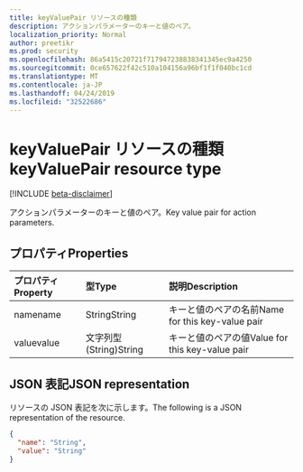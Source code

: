 ```yaml
---
title: keyValuePair リソースの種類
description: アクションパラメーターのキーと値のペア。
localization_priority: Normal
author: preetikr
ms.prod: security
ms.openlocfilehash: 86a5415c20721f717947238838341345ec9a4250
ms.sourcegitcommit: 0ce657622f42c510a104156a96bf1f1f040bc1cd
ms.translationtype: MT
ms.contentlocale: ja-JP
ms.lasthandoff: 04/24/2019
ms.locfileid: "32522686"
---
```

# <a name="keyvaluepair-resource-type"></a><span data-ttu-id="cb988-103">keyValuePair リソースの種類</span><span class="sxs-lookup"><span data-stu-id="cb988-103">keyValuePair resource type</span></span>

[!INCLUDE [beta-disclaimer](../../includes/beta-disclaimer.md)]

<span data-ttu-id="cb988-104">アクションパラメーターのキーと値のペア。</span><span class="sxs-lookup"><span data-stu-id="cb988-104">Key value pair for action parameters.</span></span>

## <a name="properties"></a><span data-ttu-id="cb988-105">プロパティ</span><span class="sxs-lookup"><span data-stu-id="cb988-105">Properties</span></span>

| <span data-ttu-id="cb988-106">プロパティ</span><span class="sxs-lookup"><span data-stu-id="cb988-106">Property</span></span>     | <span data-ttu-id="cb988-107">型</span><span class="sxs-lookup"><span data-stu-id="cb988-107">Type</span></span>        | <span data-ttu-id="cb988-108">説明</span><span class="sxs-lookup"><span data-stu-id="cb988-108">Description</span></span> |
|:-------------|:------------|:------------|
|<span data-ttu-id="cb988-109">name</span><span class="sxs-lookup"><span data-stu-id="cb988-109">name</span></span>|<span data-ttu-id="cb988-110">String</span><span class="sxs-lookup"><span data-stu-id="cb988-110">String</span></span>|<span data-ttu-id="cb988-111">キーと値のペアの名前</span><span class="sxs-lookup"><span data-stu-id="cb988-111">Name for this key-value pair</span></span>|
|<span data-ttu-id="cb988-112">value</span><span class="sxs-lookup"><span data-stu-id="cb988-112">value</span></span>|<span data-ttu-id="cb988-113">文字列型 (String)</span><span class="sxs-lookup"><span data-stu-id="cb988-113">String</span></span>|<span data-ttu-id="cb988-114">キーと値のペアの値</span><span class="sxs-lookup"><span data-stu-id="cb988-114">Value for this key-value pair</span></span>|

## <a name="json-representation"></a><span data-ttu-id="cb988-115">JSON 表記</span><span class="sxs-lookup"><span data-stu-id="cb988-115">JSON representation</span></span>

<span data-ttu-id="cb988-116">リソースの JSON 表記を次に示します。</span><span class="sxs-lookup"><span data-stu-id="cb988-116">The following is a JSON representation of the resource.</span></span>

<!-- {
  "blockType": "resource",
  "optionalProperties": [

  ],
  "@odata.type": "microsoft.graph.keyValuePair",
  "baseType": null
}-->

```json
{
  "name": "String",
  "value": "String"
}
```

<!-- uuid: 16cd6b66-4b1a-43a1-adaf-3a886856ed98
2019-02-04 14:57:30 UTC -->
<!-- {
  "type": "#page.annotation",
  "description": "keyValuePair resource",
  "keywords": "",
  "section": "documentation",
  "tocPath": ""
}-->